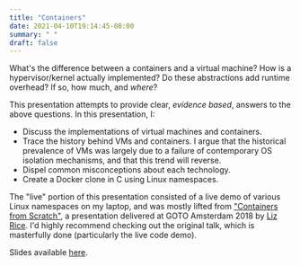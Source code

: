 ```yaml
---
title: "Containers"
date: 2021-04-10T19:14:45-08:00
summary: " "
draft: false
---
```


What's the difference between a containers and a virtual machine? 
How is a hypervisor/kernel actually implemented? 
Do these abstractions add runtime overhead? If so, how much, and _where_? 

This presentation attempts to provide clear, _evidence based_, answers to the
above questions. In this presentation, I: 

- Discuss the implementations of virtual machines and containers. 
- Trace the history behind VMs and containers. I argue that the historical
  prevalence of VMs was largely due to a failure of contemporary OS isolation
  mechanisms, and that this trend will reverse. 
- Dispel common misconceptions about each technology. 
- Create a Docker clone in C using Linux namespaces. 

The "live" portion of this presentation consisted of a live demo of various
Linux namespaces on my laptop, and was mostly lifted from 
["Containers from Scratch"](https://youtu.be/8fi7uSYlOdc), a presentation
delivered at GOTO Amsterdam 2018 by 
[Liz Rice](https://www.lizrice.com/). 
I'd highly recommend checking out the original talk, which is masterfully done
(particularly the live code demo). 


Slides available [here](/binary-search-club/containers.pdf). 
